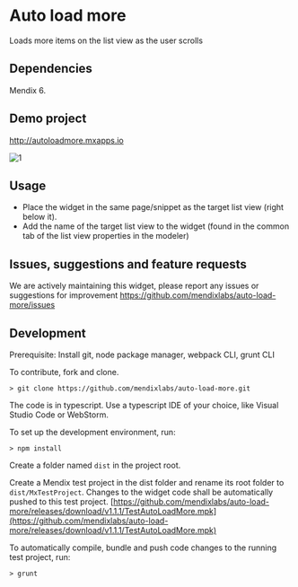 # Auto load more
Loads more items on the list view as the user scrolls

## Dependencies
Mendix 6.

## Demo project
http://autoloadmore.mxapps.io

![1](https://raw.githubusercontent.com/mendixlabs/auto-load-more/1.1.0/assets/demo.gif)

## Usage
- Place the widget in the same page/snippet as the target list view (right below it).
- Add the name of the target list view to the widget (found in the common tab of the list view properties in the modeler)

## Issues, suggestions and feature requests
We are actively maintaining this widget, please report any issues or suggestions for improvement
https://github.com/mendixlabs/auto-load-more/issues

## Development
Prerequisite: Install git, node package manager, webpack CLI, grunt CLI

To contribute, fork and clone.

    > git clone https://github.com/mendixlabs/auto-load-more.git

The code is in typescript. Use a typescript IDE of your choice, like Visual Studio Code or WebStorm.

To set up the development environment, run:

    > npm install

Create a folder named `dist` in the project root.

Create a Mendix test project in the dist folder and rename its root folder to `dist/MxTestProject`.
Changes to the widget code shall be automatically pushed to this test project.
[https://github.com/mendixlabs/auto-load-more/releases/download/v1.1.1/TestAutoLoadMore.mpk](https://github.com/mendixlabs/auto-load-more/releases/download/v1.1.1/TestAutoLoadMore.mpk)

To automatically compile, bundle and push code changes to the running test project, run:

    > grunt
